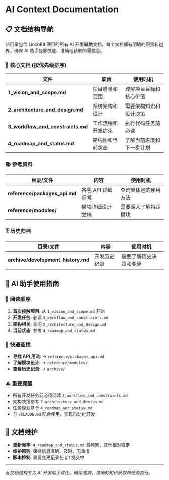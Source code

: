 # AI Context Documentation

## 📋 文档结构导航

此目录包含 LinchKit 项目的所有 AI 开发辅助文档。每个文档都有明确的职责和边界，确保 AI 助手能够快速、准确地获取所需信息。

### 🎯 核心文档 (按优先级排序)

| 文件 | 职责 | 使用时机 |
|------|------|---------|
| **1_vision_and_scope.md** | 项目愿景和范围 | 理解项目目标和核心价值 |
| **2_architecture_and_design.md** | 系统架构和设计 | 需要架构知识和设计决策 |
| **3_workflow_and_constraints.md** | 工作流程和开发约束 | 执行代码任务前必读 |
| **4_roadmap_and_status.md** | 路线图和当前状态 | 了解当前进度和下一步计划 |

### 📚 参考资料

| 目录/文件 | 内容 | 使用时机 |
|-----------|------|---------|
| **reference/packages_api.md** | 各包 API 详细参考 | 查询具体包的使用方法 |
| **reference/modules/** | 模块详细设计文档 | 需要深入了解特定模块 |

### 🗄️ 历史归档

| 目录/文件 | 内容 | 使用时机 |
|-----------|------|---------|
| **archive/development_history.md** | 开发历史记录 | 需要了解历史决策和变更 |

## 🤖 AI 助手使用指南

### 📖 阅读顺序

1. **首次接触项目**: 从 `1_vision_and_scope.md` 开始
2. **开发任务**: 必读 `3_workflow_and_constraints.md`
3. **架构相关**: 查阅 `2_architecture_and_design.md`
4. **当前状态**: 参考 `4_roadmap_and_status.md`

### 🚀 快速查找

- **寻找 API 用法**: → `reference/packages_api.md`
- **了解模块设计**: → `reference/modules/`
- **查看历史记录**: → `archive/`

### ⚠️ 重要提醒

- 所有开发任务前必须阅读 `3_workflow_and_constraints.md`
- 架构决策参考 `2_architecture_and_design.md`
- 任务规划基于 `4_roadmap_and_status.md`
- 与 `/CLAUDE.md` 配合使用，实现自动化开发

## 🔄 文档维护

- **更新频率**: `4_roadmap_and_status.md` 最频繁，其他相对稳定
- **维护原则**: 保持信息准确、及时、无重复
- **版本控制**: 重要变更记录在 git 提交中

---

*此文档结构专为 AI 开发助手优化，确保高效、准确的知识获取和任务执行。*